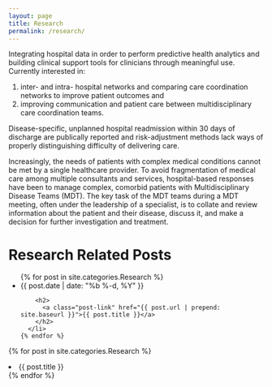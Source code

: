 ```yaml
---
layout: page
title: Research
permalink: /research/
---
```


Integrating hospital data in order to perform predictive health
analytics and building clinical support tools for clinicians through
meaningful use.  Currently interested in:

1.  inter- and intra- hospital networks and comparing care
coordination networks to improve patient outcomes and
1.  improving communication and patient care between multidisciplinary
care coordination teams.

Disease-specific, unplanned hospital readmission within 30 days of
discharge are publically reported and risk-adjustment methods lack
ways of properly distinguishing difficulty of delivering care.

Increasingly, the needs of patients with complex medical
conditions cannot be met by a single healthcare provider.  To avoid
fragmentation of medical care among multiple consultants and services,
hospital-based responses have been to manage complex, comorbid
patients with Multidisciplinary Disease Teams (MDT). The key task of
the MDT teams during a MDT meeting, often under the leadership of a
specialist, is to collate and review information about the patient and
their disease, discuss it, and make a decision for further
investigation and treatment.

<h1 class="page-heading">Research Related Posts</h1>

  <ul class="post-list">
    {% for post in site.categories.Research %}
      <li>
        <span class="post-meta">{{ post.date | date: "%b %-d, %Y" }}</span>

        <h2>
          <a class="post-link" href="{{ post.url | prepend: site.baseurl }}">{{ post.title }}</a>
        </h2>
      </li>
    {% endfor %}
  </ul>


{% for post in site.categories.Research %}
    <li>{{ post.title }}</li>
{% endfor %}

<!--
1. network stuff
1. network implications
1. describe an example -- what is this a co-morbid MDT
   1. imagine the following:
	  1. i said to him, he said to me, and she said to someone else, and someone dies
1. where has network science
   1. maybe network science made some progress, amd were can I develop
   1. where is the best place to apply network science
   1. what is known about these teams and forgetting networks,
   1. and what are the gaps in knowledge
   1. high citation counts in good journals
-->
